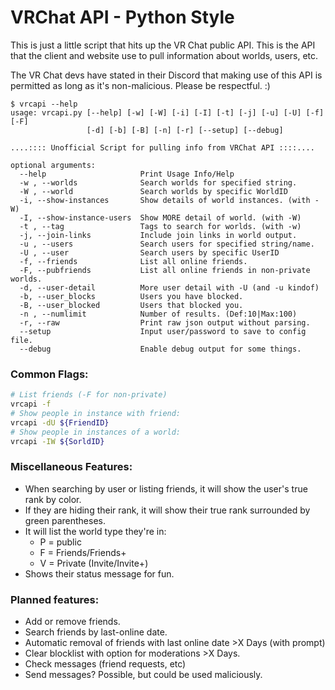 # VRChat API - Python Style

This is just a little script that hits up the VR Chat public API. This is the API that the client and website use to pull information about worlds, users, etc.  

The VR Chat devs have stated in their Discord that making use of this API is permitted as long as it's non-malicious. Please be respectful. :)

```
$ vrcapi --help
usage: vrcapi.py [--help] [-w] [-W] [-i] [-I] [-t] [-j] [-u] [-U] [-f] [-F]
                 [-d] [-b] [-B] [-n] [-r] [--setup] [--debug]

....:::: Unofficial Script for pulling info from VRChat API ::::....

optional arguments:
  --help                     Print Usage Info/Help
  -w , --worlds              Search worlds for specified string.
  -W , --world               Search worlds by specific WorldID
  -i, --show-instances       Show details of world instances. (with -W)
  -I, --show-instance-users  Show MORE detail of world. (with -W)
  -t , --tag                 Tags to search for worlds. (with -w)
  -j, --join-links           Include join links in world output.
  -u , --users               Search users for specified string/name.
  -U , --user                Search users by specific UserID
  -f, --friends              List all online friends.
  -F, --pubfriends           List all online friends in non-private worlds.
  -d, --user-detail          More user detail with -U (and -u kindof)
  -b, --user_blocks          Users you have blocked.
  -B, --user_blocked         Users that blocked you.
  -n , --numlimit            Number of results. (Def:10|Max:100)
  -r, --raw                  Print raw json output without parsing.
  --setup                    Input user/password to save to config file.
  --debug                    Enable debug output for some things.
  ```
  ### Common Flags:

  ```bash
  # List friends (-F for non-private)
  vrcapi -f
  # Show people in instance with friend:
  vrcapi -dU ${FriendID}
  # Show people in instances of a world:
  vrcapi -IW ${SorldID}
  ```

### Miscellaneous Features:
* When searching by user or listing friends, it will show the user's true rank by color.
* If they are hiding their rank, it will show their true rank surrounded by green parentheses.
* It will list the world type they're in:
  * P = public
  * F = Friends/Friends+
  * V = Private (Invite/Invite+)
* Shows their status message for fun.

### Planned features:
* Add or remove friends.
* Search friends by last-online date.
* Automatic removal of friends with last online date >X Days (with prompt)
* Clear blocklist with option for moderations >X Days.
* Check messages (friend requests, etc)
* Send messages? Possible, but could be used maliciously.
